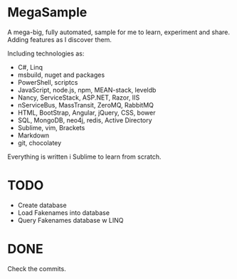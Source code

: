 # MegaSample

A mega-big, fully automated, sample for me to learn, experiment and share.
Adding features as I discover them.

Including technologies as:

- C#, Linq
- msbuild, nuget and packages
- PowerShell, scriptcs
- JavaScript, node.js, npm, MEAN-stack, leveldb
- Nancy, ServiceStack, ASP.NET, Razor, IIS
- nServiceBus, MassTransit, ZeroMQ, RabbitMQ
- HTML, BootStrap, Angular, jQuery, CSS, bower
- SQL, MongoDB, neo4j, redis, Active Directory
- Sublime, vim, Brackets
- Markdown
- git, chocolatey

Everything is written i Sublime to learn from scratch.

# TODO
- Create database
- Load Fakenames into database
- Query Fakenames database w LINQ

# DONE
Check the commits.
